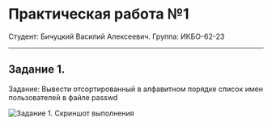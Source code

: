 # Практическая работа №1
Студент: Бичуцкий Василий Алексеевич.
Группа: ИКБО-62-23

---

## Задание 1.

Задание: Вывести отсортированный в алфавитном порядке список имен пользователей в файле passwd

![Задание 1. Скриншот выполнения]([https://github.com/C32-2/ConfigurationManagementMIREA/blob/main/prac1.png])
